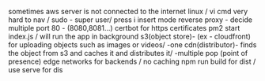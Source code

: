 sometimes aws server is not connected to the internet
linux / vi cmd very hard to nav / sudo - super user/ press i insert mode
reverse proxy - decide multiple port 80 - (8080,8081...)
certbot for https certificates
pm2 start index.js / will run the app in background
s3(object store)-  (ex - cloudfront) for uploading objects such as images or videos/ -one
cdn(distributor)- finds the object from s3 and caches it and distributes it/ -multiple pop (point of presence)
edge networks for backends / no caching
npm run build for dist / use serve for dis